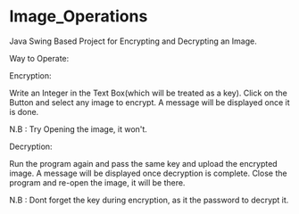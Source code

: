 # Image_Operations
Java Swing Based Project for Encrypting and Decrypting an Image.


Way to Operate:

Encryption:

Write an Integer in the Text Box(which will be treated as a key).
Click on the Button and select any image to encrypt.
A message will be displayed once it is done.

N.B : Try Opening the image, it won't.

Decryption:

Run the program again and pass the same key and upload the encrypted image.
A message will be displayed once decryption is complete.
Close the program and re-open the image, it will be there.

N.B : Dont forget the key during encryption, as it the password to decrypt it.
